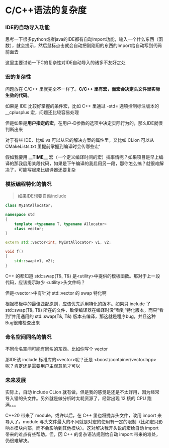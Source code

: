 # C/C++语法的复杂度

### IDE的自动导入功能

思考一下很多python或者java的IDE都有自动import功能，输入一个什么东西（函数），就会提示，然后鼠标点击就会自动把刚刚用的东西的Import给自动写到代码前面去

这里主要讨论一下C的复杂性对IDE自动导入的诸多不友好之处

### 宏的复杂性

问题放在 C/C++ 里就完全不一样了。**C/C++ 里有宏，而宏会决定头文件里实际生效的代码**。

如果是 IDE 比较好掌握的条件宏，比如 C++ 里通过 -std= 选项控制标注版本的 \_\_cplusplus 宏，问题还比较容易处理

但是如果是**用户指定的宏**，在用户-D参数的选项中决定实际行为的，那么IDE就很判断出来

对于有些 IDE，比如 vs 可以从它的解决方案的属性里，又比如 CLion 可以从 CMakeLists.txt 里提前掌握到编译时会传哪些宏‘

假如我要用 \_\_**TIME\_\_** 宏（一个定义编译时间的宏）搞事情呢？如果项目是早上编译的那我启用某段代码，如果是下午编译的我启用另一段，那你怎么搞？就很难解决了，可能写起来比编译器还要复杂

### 模板编程特化的情况

> 如果IDE想要自动include

```cpp
class MyIntAllocator;

namespace std
{
    template <typename T, typename Allocator>
    class vector;
}

extern std::vector<int, MyIntAllocator> v1, v2;

void f()
{
    std::swap(v1, v2);
}
```

C++ 的都知道 std::swap\(T&, T&\) 是&lt;utility&gt;中提供的模板函数。那对于上一段代码，应该提示缺少 &lt;utility&gt;头文件吗？

但是&lt;vector&gt;中有针对 std::vector 的 swap 特化啊

根据模板中的最佳匹配原则，应该优先适用特化的版本。如果只 include 了 std::swap\(T&, T&\) 所在的文件，致使编译器在编译时没“看到”特化版本，而只“看到”并用通用的 std::swap\(T&, T&\) 版本去编译，那这就是程序bug，并且这种Bug很难检查出来

### 命名空间同名的情况

不同命名空间可能有同名的东西。比如你写个 vector

那IDE该 include 标准库的&lt;vector&gt;呢？还是 &lt;boost/container/vector.hpp&gt; 呢？肯定还是需要用户主观意见才可以

### 未来发展

实际上，自动 include CLion 就有做，但是我的感觉是还是不太好用，因为经常导入错的头文件。另外就是做分析时太耗资源了，经常出现 12 核的 CPU 跑满。。。

C++20 带来了 module。或许以后，在 C++ 里也将抛弃头文件，改用 import 来导入了。module 与头文件最大的不同就是对宏的使用有一定的限制（比如宏只影响本模块内部，而不会影响到其他模块）。这对解决我开头说的宏给自动 import 带来的难点有些帮助。但，因 C++ 的复杂语法规则给自动 import 带来的难处，仍很难解决。  




